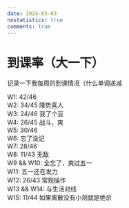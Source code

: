 ```yaml
---
date: 2024-03-03
nostatistics: true
comments: true
---
```


# 到课率（大一下）

记录一下我每周的到课情况（什么单调递减  
<!-- more --> 
W1: 42/46  
W2: 34/45 降势喜人  
W3: 24/46 我了个豆  
W4: 26/45 战斗，爽  
W5: 30/46  
W6: 忘了没记  
W7: 28/46  
W8: 11/43 无敌  
W9 && W10: 全忘了，爽过五一  
W11: 五一还在发力  
W12: 26/43 常规操作  
W13 && W14: 与生活对线  
W15: 11/44 如果离散没有小测就是绝杀